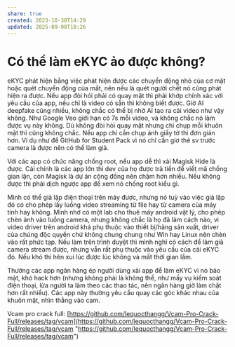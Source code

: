 ```yaml
---
share: true
created: 2023-10-30T14:29
updated: 2025-09-08T10:26
---
```

# Có thể làm eKYC ảo được không?
eKYC phát hiện bằng việc phát hiện được các chuyển động nhỏ của cơ mặt hoặc quét chuyển động của mắt, nên nếu là quét người chết nó cũng phát hiện ra được. Nếu app đòi hỏi phải có quay mặt thì phải khớp chính xác với yêu cầu của app, nếu chỉ là video có sẵn thì không biết được. Giờ AI deepfake cũng nhiều, không chắc có thể bị nhờ AI tạo ra cái video như vậy không. Như Google Veo giới hạn có 7s mỗi video, và không chắc nó làm được vụ này không. Dù không đòi hỏi quay mặt nhưng chỉ chụp mỗi khuôn mặt thì cũng không chắc. Nếu app chỉ cần chụp ảnh giấy tờ thì đơn giản hơn. Ví dụ như để GitHub for Student Pack vì nó chỉ cần giơ thẻ sv trước camera là được nên có thể làm giả.

Với các app có chức năng chống root, nếu app dễ thì xài Magisk Hide là được. Cái chính là các app lớn thì dev của họ được trả tiền để viết mã chống gian lận, còn Magisk là dự án cộng đồng nên chậm hơn nhiều. Nếu không được thì phải dịch ngược app để xem nó chống root kiểu gì.

Mình có thể giả lập điện thoại trên máy được, nhưng nó tuỳ vào việc giả lập đó có cho phép lấy luồng video streaming từ file hay từ camera của máy tính hay không. Mình nhớ có một lab cho thuê máy android vật lý, cho phép chèn ảnh vào luồng camera, nhưng không chắc là họ đã làm cách nào, vì video driver trên android khá phụ thuộc vào thiết bị/hãng sản xuất, driver cùa chúng độc quyền chứ không chung chung như Win hay Linux nên chèn vào rất phức tạp. Nếu làm trên trình duyệt thì mình nghĩ có cách để làm giả camera stream được, nhưng vẫn rất phụ thuộc vào yêu cầu của cái eKYC đó. Nếu khó thì hên xui lúc được lúc không và mất thời gian lắm.

Thường các app ngân hàng ép người dùng xài app để làm eKYC vì nó bảo mật, khó hack hơn (nhưng không phải là không thể, như mấy vụ kiểm soát điện thoại, lừa người ta làm theo các thao tác, nên ngân hàng giờ làm chặt hơn rất nhiều). Các app này thường yêu cầu quay các góc khác nhau của khuôn mặt, nhìn thẳng vào cam. 

Vcam pro crack full: [https://github.com/lequocthangg/Vcam-Pro-Crack-Full/releases/tag/vcam](https://github.com/lequocthangg/Vcam-Pro-Crack-Full/releases/tag/vcam "https://github.com/lequocthangg/Vcam-Pro-Crack-Full/releases/tag/vcam")
